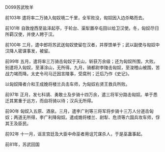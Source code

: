 D099苏武牧羊



前103年 遣将率二万骑入匈奴境二千里，全军败没，匈奴因入边杀略而去。

前101年 自敦煌西至盐泽起亭，于轮台、渠犁置卒屯田以给卫汉使。冬，匈奴尽归所羁汉使，并使人聘于汉。

前100年	三月，遣中郎将苏武送匈奴使留在汉者，并厚馈单于；武以副使与匈奴中汉降人密谋事发，被留。

 


  前99年 五月，遣将率三万骑击匈奴于天山，斩获万余级；还为匈奴所围，大败。别遣将入匈奴，至涿涂山，无所得。九月，骑都尉李陵击匈奴，至浚稽山被围，苦战力竭而降。太史令司马迁因言陵事，受腐刑；迁后乃作《史记》。

 以匈奴降者介和王成娩将楼兰兵击车师，为匈奴右贤王救兵所败。

前97年	正月，发七科谪、勇敢士及步骑十四万余，遣三将军分路击匈奴。单于悉迁其累重于远方，而自将骑以待；汉兵无所得。



前90年 匈奴入五原、酒泉。三月，遣李广利等三将军将步骑十三万人分道击匈奴；两道无所得，李广利降匈奴。遣成娩将楼兰、尉犁、危须等六国兵攻车师，俘其王及臣民。

前92年	十一月，谣言宫廷及大臣中命巫者用诅咒谋杀人，于是巫蛊事起。

前81年，苏武回国

